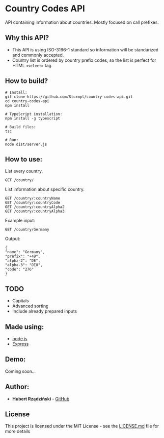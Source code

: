 # Country Codes API
API containing information about countries. Mostly focused on call prefixes.

## Why this API?
* This API is using ISO-3166-1 standard so information will be standarized and commonly accepted.
* Country list is ordered by country prefix codes, so the list is perfect for HTML `<select>` tag.

## How to build?
```
# Install:
git clone https://github.com/Sturmpl/country-codes-api.git
cd country-codes-api
npm install

# TypeScript installation:
npm install -g typescript

# Build files:
tsc

# Run:
node dist/server.js
```

## How to use:
List every country.
```
GET /country/
```
List information about specific country.
```
GET /country/:countryName
GET /country/:countryCode
GET /country/:countryAlpha2
GET /country/:countryAlpha3
```
Example input:
```
GET /country/Germany
```
Output:
```
{
"name": "Germany",
"prefix": "+49",
"alpha-2": "DE",
"alpha-3": "DEU",
"code": "276"
}
```

## TODO
* Capitals
* Advanced sorting
* Include already prepared inputs

## Made using:
* [node.js](https://nodejs.org/en/)
* [Express](http://expressjs.com//)

## Demo:
Coming soon...

## Author:

* **Hubert Rządziński** - [GitHub](https://github.com/Sturmpl) 

## License

This project is licensed under the MIT License - see the [LICENSE.md](LICENSE.md) file for more details